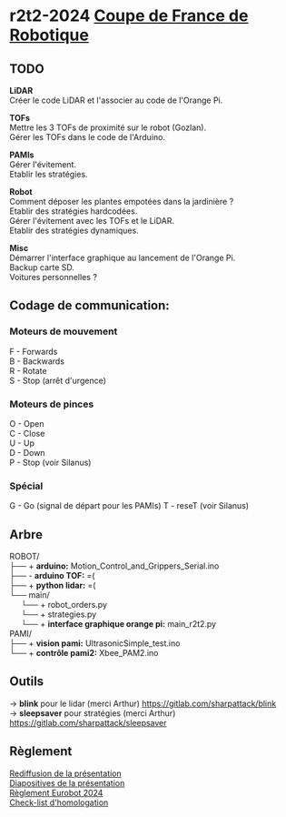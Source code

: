 # r2t2-2024 [Coupe de France de Robotique](https://www.coupederobotique.fr/)

## TODO  
**LiDAR**  
Créer le code LiDAR et l'associer au code de l'Orange Pi.  

**TOFs**  
Mettre les 3 TOFs de proximité sur le robot (Gozlan).  
Gérer les TOFs dans le code de l'Arduino.  

**PAMIs**  
Gérer l'évitement.  
Etablir les stratégies.  

**Robot**  
Comment déposer les plantes empotées dans la jardinière ?  
Etablir des stratégies hardcodées.  
Gérer l'évitement avec les TOFs et le LiDAR.  
Etablir des stratégies dynamiques.  

**Misc**  
Démarrer l'interface graphique au lancement de l'Orange Pi.  
Backup carte SD.  
Voitures personnelles ?  

## Codage de communication:
### Moteurs de mouvement
F - Forwards  
B - Backwards  
R - Rotate  
S - Stop (arrêt d'urgence)  
### Moteurs de pinces
O - Open  
C - Close  
U - Up  
D - Down  
P - Stop (voir Silanus)  
### Spécial
G - Go (signal de départ pour les PAMIs)
T - reseT (voir Silanus)

## Arbre
ROBOT/  
├── + **arduino:** Motion_Control_and_Grippers_Serial.ino    
├── - **arduino TOF:** =(  
├── + **python lidar:** =(  
└── main/  
$\quad$ └── + robot_orders.py   
$\quad$ └── + strategies.py  
$\quad$ └── + **interface graphique orange pi:** main_r2t2.py    
PAMI/    
├── + **vision pami:** UltrasonicSimple_test.ino  
└── + **contrôle pami2:** Xbee_PAM2.ino  
 
 ## Outils
-> **blink** pour le lidar (merci Arthur) https://gitlab.com/sharpattack/blink  
-> **sleepsaver** pour stratégies (merci Arthur) https://gitlab.com/sharpattack/sleepsaver  

## Règlement
[Rediffusion de la présentation](https://www.youtube.com/watch?v=kxao-HGvjS0)  
[Diapositives de la présentation](https://www.coupederobotique.fr/wp-content/uploads/RentreeRobotique_2024.pdf)  
[Règlement Eurobot 2024](https://www.coupederobotique.fr/wp-content/uploads/Eurobot2024_Rules_CUP_FR_FINAL.pdf)  
[Check-list d'homologation](https://www.coupederobotique.fr/wp-content/uploads/E2024_Memento_Homologuation_FR.pdf)  
